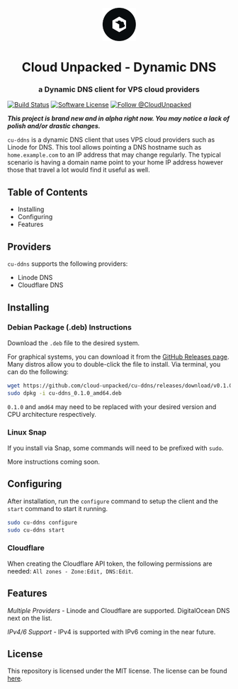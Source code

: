 <div align="center">
	<p>
		<a href="https://slack.linodians.com">
			<img alt="Cloud Unpacked" src="img/logo-badge-circle.svg" width="75" />
		</a>
	</p>
	<h1>Cloud Unpacked - Dynamic DNS</h1>
	<h3>a Dynamic DNS client for VPS cloud providers</h3>
</div>

[![Build Status](https://circleci.com/gh/cloud-unpacked/cu-ddns.svg?style=shield)](https://circleci.com/gh/cloud-unpacked/cu-ddns) [![Software License](https://img.shields.io/badge/license-MIT-blue.svg)](https://raw.githubusercontent.com/cloud-unpacked/cu-ddns/master/LICENSE) [![Follow @CloudUnpacked](https://img.shields.io/twitter/follow/CloudUnpacked.svg?label=Follow%20@CloudUnpacked)](https://twitter.com/intent/follow?screen_name=CloudUnpacked)

***This project is brand new and in alpha right now. You may notice a lack of polish and/or drastic changes.***

`cu-ddns` is a dynamic DNS client that uses VPS cloud providers such as Linode for DNS.
This tool allows pointing a DNS hostname such as `home.example.com` to an IP address that may change regularly.
The typical scenario is having a domain name point to your home IP address however those that travel a lot would find it useful as well.


## Table of Contents

- Installing
- Configuring
- Features


## Providers

`cu-ddns` supports the following providers:

- Linode DNS
- Cloudflare DNS


## Installing

### Debian Package (.deb) Instructions

Download the `.deb` file to the desired system.

For graphical systems, you can download it from the [GitHub Releases page][gh-releases].
Many distros allow you to double-click the file to install.
Via terminal, you can do the following:

```bash
wget https://github.com/cloud-unpacked/cu-ddns/releases/download/v0.1.0/cu-ddns_0.1.0_amd64.deb
sudo dpkg -i cu-ddns_0.1.0_amd64.deb
```

`0.1.0` and `amd64` may need to be replaced with your desired version and CPU architecture respectively.

### Linux Snap

If you install via Snap, some commands will need to be prefixed with `sudo`.

More instructions coming soon.


## Configuring

After installation, run the `configure` command to setup the client and the `start` command to start it running.

```bash
sudo cu-ddns configure
sudo cu-ddns start
```

### Cloudflare

When creating the Cloudflare API token, the following permissions are needed: `All zones - Zone:Edit, DNS:Edit`.


## Features

*Multiple Providers* - Linode and Cloudflare are supported.
DigitalOcean DNS next on the list.

*IPv4/6 Support* - IPv4 is supported with IPv6 coming in the near future.


## License

This repository is licensed under the MIT license.
The license can be found [here](./LICENSE).



[gh-releases]: https://github.com/cloud-unpacked/cu-ddns/releases
